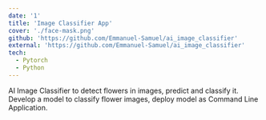 ```yaml
---
date: '1'
title: 'Image Classifier App'
cover: './face-mask.png'
github: 'https://github.com/Emmanuel-Samuel/ai_image_classifier'
external: 'https://github.com/Emmanuel-Samuel/ai_image_classifier'
tech:
  - Pytorch
  - Python
---
```


AI Image Classifier to detect flowers in images, predict and classify it. Develop a model to classify flower images, deploy model as Command Line Application.